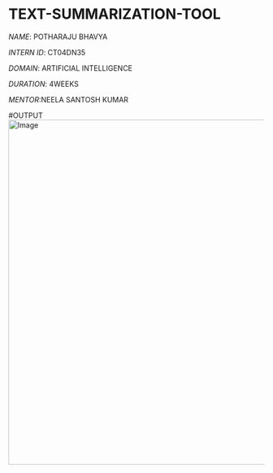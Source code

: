# TEXT-SUMMARIZATION-TOOL
*NAME*: POTHARAJU BHAVYA

*INTERN ID*: CT04DN35

*DOMAIN*: ARTIFICIAL INTELLIGENCE

*DURATION*: 4WEEKS

*MENTOR*:NEELA SANTOSH KUMAR

#OUTPUT
<img width="679" alt="Image" src="https://github.com/user-attachments/assets/d93c7a78-303c-40e4-a438-93ee428bb9bb" />
